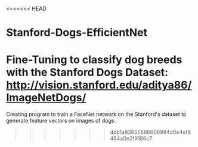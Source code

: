 <<<<<<< HEAD
# Stanford-Dogs-EfficientNet
Fine-Tuning to classify dog breeds with the Stanford Dogs Dataset: http://vision.stanford.edu/aditya86/ImageNetDogs/
=======
Creating program to train a FaceNet network on the Stanford's dataset to generate feature vectors on images of dogs.
>>>>>>> ddb1a83655686609994d0e4ef8464a0e2f9186c7

